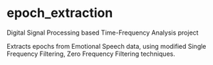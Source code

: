 # epoch_extraction
Digital Signal Processing based Time-Frequency Analysis project

Extracts epochs from Emotional Speech data, using modified Single Frequency Filtering, Zero Frequency Filtering techniques.
